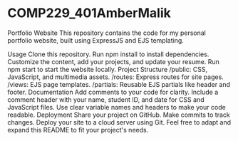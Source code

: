 # COMP229_401AmberMalik
Portfolio Website
This repository contains the code for my personal portfolio website, built using ExpressJS and EJS templating.

Usage
Clone this repository.
Run npm install to install dependencies.
Customize the content, add your projects, and update your resume.
Run npm start to start the website locally.
Project Structure
/public: CSS, JavaScript, and multimedia assets.
/routes: Express routes for site pages.
/views: EJS page templates.
/partials: Reusable EJS partials like header and footer.
Documentation
Add comments to your code for clarity.
Include a comment header with your name, student ID, and date for CSS and JavaScript files.
Use clear variable names and headers to make your code readable.
Deployment
Share your project on GitHub.
Make commits to track changes.
Deploy your site to a cloud server using Git.
Feel free to adapt and expand this README to fit your project's needs.
